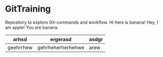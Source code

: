 # GitTraining
Repository to explore Git-commands and workflow.
Hi here is banana!
Hey, I am apple! You are banana.


arhsd|ergerasd|asdgr
---|---|---
geehrrhew|gehrheherherhehwe|arew


